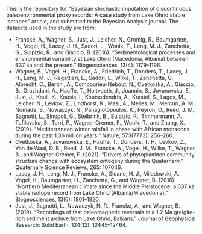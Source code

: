 This is the repository for "Bayesian stochastic imputation of discontinuous paleoenvironmental proxy records: A case study from Lake Ohrid stable isotopes" article, and submitted to the Bayesian Analysis journal. The datasets used in the study are from:
- Francke, A., Wagner, B., Just, J., Leicher, N., Gromig, R., Baumgarten, H., Vogel, H., Lacey, J. H., Sadori, L., Wonik, T., Leng, M. J., Zanchetta, G., Sulpizio, R., and Giaccio, B. (2016). “Sedimentological processes and environmental variability at Lake Ohrid (Macedonia, Albania) between 637 ka and the present.” Biogeosciences, 13(4): 1179–1196.
- Wagner, B., Vogel, H., Francke, A., Friedrich, T., Donders, T., Lacey, J. H., Leng, M. J., Regattieri, E., Sadori, L., Wilke, T., Zanchetta, G., Albrecht, C., Bertini, A., Combourieu-Nebout, N., Cvetkoska, A., Giaccio, B., Grazhdani, A., Hauffe, T., Holtvoeth, J., Joannin, S., Jovanovska, E., Just, J., Kouli, K., Kousis, I., Koutsodendris, A., Krastel, S., Lagos, M., Leicher, N., Levkov, Z., Lindhorst, K., Masi, A., Melles, M., Mercuri, A. M., Nomade, S., Nowaczyk, N., Panagiotopoulos, K., Peyron, O., Reed, J. M., Sagnotti, L., Sinopoli, G., Stelbrink, B., Sulpizio, R., Timmermann, A., Tofilovska, S., Torri, P., Wagner-Cremer, F., Wonik, T., and Zhang, X. (2019). “Mediterranean winter rainfall in phase with African monsoons during the past 1.36 million years.” Nature, 573(7773): 256–260.
- Cvetkoska, A., Jovanovska, E., Hauffe, T., Donders, T. H., Levkov, Z., Van de Waal, D. B., Reed, J. M., Francke, A., Vogel, H., Wilke, T., Wagner, B., and Wagner-Cremer, F. (2021). “Drivers of phytoplankton community structure change with ecosystem ontogeny during the Quaternary.” Quaternary Science Reviews, 265: 107046.
- Lacey, J. H., Leng, M. J., Francke, A., Sloane, H. J., Milodowski, A., Vogel, H., Baumgarten, H., Zanchetta, G., and Wagner, B. (2016). “Northern Mediterranean climate since the Middle Pleistocene: a 637 ka stable isotope record from Lake Ohrid (Albania/M acedonia).” Biogeosciences, 13(6): 1801–1820.
- Just, J., Sagnotti, L., Nowaczyk, N. R., Francke, A., and Wagner, B. (2019). “Recordings of fast paleomagnetic reversals in a 1.2 Ma greigite-rich sediment archive from Lake Ohrid, Balkans.” Journal of Geophysical Research: Solid Earth, 124(12): 12445–12464.
